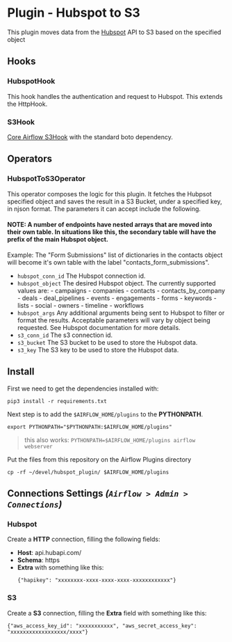 # Plugin - Hubspot to S3

This plugin moves data from the [Hubspot](https://developers.hubspot.com/docs/overview) API to S3 based on the specified object

## Hooks
### HubspotHook
This hook handles the authentication and request to Hubspot. This extends the HttpHook.

### S3Hook
[Core Airflow S3Hook](https://pythonhosted.org/airflow/_modules/S3_hook.html) with the standard boto dependency.

## Operators
### HubspotToS3Operator
This operator composes the logic for this plugin. It fetches the Hubpsot specified object and saves the result in a S3 Bucket, under a specified key, in
njson format. The parameters it can accept include the following.

#### NOTE: A number of endpoints have nested arrays that are moved into their own table. In situations like this, the secondary table will have the prefix of the main Hubspot object.

  Example: The "Form Submissions" list of dictionaries in the contacts object will become it's own table with the label "contacts_form_submissions".

- `hubspot_conn_id`          The Hubspot connection id.
- `hubspot_object`           The desired Hubspot object. The currently
                             supported values are:
                                - campaigns
                                - companies
                                - contacts
                                - contacts_by_company
                                - deals
                                - deal_pipelines
                                - events
                                - engagements
                                - forms
                                - keywords
                                - lists
                                - social
                                - owners
                                - timeline
                                - workflows
- `hubspot_args`             Any additional arguments being sent to
                             Hubspot to filter or format the results.
                             Acceptable parameters will vary by object
                             being requested. See Hubspot documentation
                             for more details.
- `s3_conn_id`               The s3 connection id.
- `s3_bucket`                The S3 bucket to be used to store the Hubspot data.
- `s3_key`                   The S3 key to be used to store the Hubspot data.

## Install


First we need to get the dependencies installed with:
```
pip3 install -r requirements.txt
```

Next step is to add the `$AIRFLOW_HOME/plugins` to the **PYTHONPATH**.
```
export PYTHONPATH="$PYTHONPATH:$AIRFLOW_HOME/plugins"
```
> this also works: `PYTHONPATH=$AIRFLOW_HOME/plugins airflow webserver`

Put the files from this repository on the Airflow Plugins directory

```
cp -rf ~/devel/hubspot_plugin/ $AIRFLOW_HOME/plugins
```

## Connections Settings _(`Airflow > Admin > Connections`)_

### Hubspot

Create a **HTTP** connection, filling the following fields:

 - **Host**: api.hubapi.com/
 - **Schema**: https
 - **Extra** with something like this:
    ```
    {"hapikey": "xxxxxxxx-xxxx-xxxx-xxxx-xxxxxxxxxxxx"}
    ```

### S3

Create a **S3** connection, filling the **Extra** field with something like this:
```
{"aws_access_key_id": "xxxxxxxxxxx", "aws_secret_access_key": "xxxxxxxxxxxxxxxxxx/xxxx"}
```
